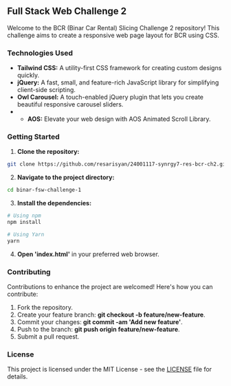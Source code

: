 ## Full Stack Web Challenge 2

Welcome to the BCR (Binar Car Rental) Slicing Challenge 2 repository! This challenge aims to create a responsive web page layout for BCR using CSS.

### Technologies Used

- **Tailwind CSS:** A utility-first CSS framework for creating custom designs quickly.
- **jQuery:** A fast, small, and feature-rich JavaScript library for simplifying client-side scripting.
- **Owl Carousel:** A touch-enabled jQuery plugin that lets you create beautiful responsive carousel sliders.
- - **AOS:** Elevate your web design with AOS Animated Scroll Library.


### Getting Started

1. **Clone the repository:**

```bash
git clone https://github.com/resarisyan/24001117-synrgy7-res-bcr-ch2.git
```

2. **Navigate to the project directory:**

```bash
cd binar-fsw-challenge-1
```
3. **Install the dependencies:**

```bash
# Using npm
npm install

# Using Yarn
yarn
```

4. **Open 'index.html'** in your preferred web browser.

### Contributing

Contributions to enhance the project are welcomed! Here's how you can contribute:

1. Fork the repository.
2. Create your feature branch: **git checkout -b feature/new-feature**.
3. Commit your changes: **git commit -am 'Add new feature'**.
4. Push to the branch: **git push origin feature/new-feature**.
5. Submit a pull request.

### License
This project is licensed under the MIT License - see the [LICENSE](https://choosealicense.com/licenses/mit/) file for details.
